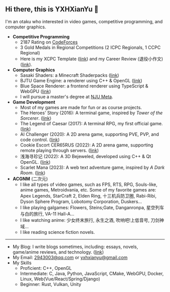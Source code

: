## Hi there, this is YXHXianYu 👋

I'm an otaku who interested in video games, competitive programming, and computer graphics.

* **Competitive Programming**
  * 2187 Rating on [CodeForces](https://codeforces.com/profile/YXH_XianYu)
  * 3 Gold Medals in Regional Competitions (2 ICPC Regionals, 1 CCPC Regional)
  * Here is my XCPC Template ([link](https://github.com/YXHXianYu/YXHXianYu-XCPC-Template)) and my Career Review (退役小作文) ([link](https://yxhxianyu.fun/2024/06/06/%E8%87%B4%E6%88%91%E7%9A%84%E5%85%AB%E5%B9%B4%E7%AE%97%E6%B3%95%E7%AB%9E%E8%B5%9B%E7%94%9F%E6%B6%AF/)).
* **Computer Graphics**
  * Sasaki Shaders: a Minecraft Shaderpacks ([link](https://github.com/YXHXianYu/Sasaki-Shaders))
  * BJTU Game Engine: a renderer using C++ & OpenGL ([link](https://github.com/YXHXianYu/BJTU-Game-Engine))
  * Blue Space Renderer: a frontend renderer using TypeScript & WebGPU ([link](https://github.com/lovekdl/2023-BJTU-Summer-Project))
  * I will pursue a master's degree at [NJU Meta](http://www.njumeta.com/).
* **Game Development**
  * Most of my games are made for fun or as course projects.
  * The Heroes' Story (2016): A terminal game, inspired by *Tower of the Sorcerer*. ([link](https://github.com/YXHXianYu/My-Ancient-Games/tree/main/The%20Heroes'%20Story))
  * The Legend of Caesar (2017): A terminal RPG, my first official game. ([link](https://github.com/YXHXianYu/My-Ancient-Games/tree/main/The%20Legend%20of%20Caesar%20%E5%87%AF%E6%92%92%E4%BC%A0%E8%AF%B4))
  * AI Challenger (2020): A 2D arena game, supporting PVE, PVP, and code control. ([link](https://github.com/YXHXianYu/AIChallenger))
  * Cookie Escort CER65RUS (2022): A 2D arena game, supporting remote playing through servers. ([link](https://github.com/YXHXianYu/Cookie-Escort-CER-65-RUS))
  * 浅海寻珍记 (2022): A 3D Bejeweled, developed using C++ & Qt OpenGL. ([link](https://github.com/YXHXianYu/2022-BJTU-DataStructure-FinalProject))
  * Scarlet Mana (2023): A web text adventure game, inspired by *A Dark Room*. ([link](https://github.com/FooLiqi/2023-BJTU-Web-Project))
* **ACGNM** (二次元)
  * I like all types of video games, such as FPS, RTS, RPG, Souls-like, anime games, Metroidvania, etc. Some of my favorite games are: Apex Legends, StarCraft 2, Elden Ring, 十三机兵防卫圈, Rabi-Ribi, Dyson Sphere Program, Lobotomy Corporation, Duskers...
  * I like playing galgames: Flowers, Steins;Gate, Danganronpa, 星空列车与白的旅行, VA-11 Hall-A...
  * I like watching anime: 少女终末旅行, 永生之酒, 吹响吧!上低音号, 刀剑神域...
  * I like reading science fiction novels.

***

* My Blog: I write blogs sometimes, including: essays, novels, game/anime reviews, and technology. ([link](https://yxhxianyu.fun/))
* My Email: 2943003@qq.com or yxhxianyu@gmail.com
* My Skills
  * Proficient: C++, OpenGL
  * Intermediate: C, Java, Python, JavaScript, CMake, WebGPU, Docker, Linux, Web(Vue/React/Spring/Django)
  * Beginner: Rust, Vulkan, Unity
